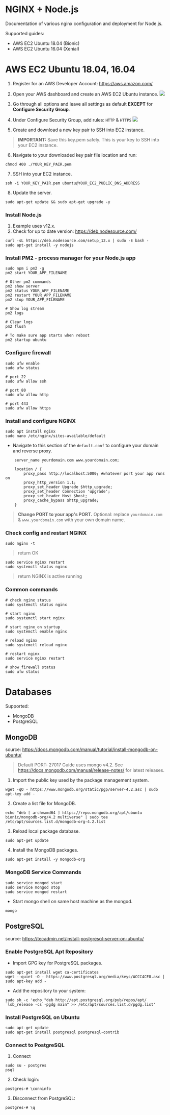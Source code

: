 # NGINX + Node.js
Documentation of various nginx configuration and deployment for Node.js.

Supported guides:
- AWS EC2 Ubuntu 18.04 (Bionic)
- AWS EC2 Ubuntu 16.04 (Xenial)

# AWS EC2 Ubuntu 18.04, 16.04
1. Register for an AWS Developer Account: https://aws.amazon.com/
2. Open your AWS dashboard and create an AWS EC2 Ubuntu instance.
![](./demo/aws-ec2-1.gif)

3. Go through all options and leave all settings as default **EXCEPT** for **Configure Security Group**.
4. Under Configure Security Group, add rules: `HTTP` & `HTTPS`
![](./demo/aws-ec2-2.gif)

5. Create and download a new key pair to SSH into EC2 instance.
> **IMPORTANT:** Save this key.pem safely. This is your key to SSH into your EC2 instance.
6. Navigate to your downloaded key pair file location and run:
```
chmod 400 ./YOUR_KEY_PAIR.pem
```
7. SSH into your EC2 instance.
```
ssh -i YOUR_KEY_PAIR.pem ubuntu@YOUR_EC2_PUBLIC_DNS_ADDRESS
```
8. Update the server.
```
sudo apt-get update && sudo apt-get upgrade -y
```
### Install Node.js
1. Example uses v12.x. 
2. Check for up to date version: https://deb.nodesource.com/
```
curl -sL https://deb.nodesource.com/setup_12.x | sudo -E bash -
sudo apt-get install -y nodejs
```
### Install PM2 - process manager for your Node.js app
```
sudo npm i pm2 -g
pm2 start YOUR_APP_FILENAME

# Other pm2 commands
pm2 show server
pm2 status YOUR_APP_FILENAME
pm2 restart YOUR_APP_FILENAME
pm2 stop YOUR_APP_FILENAME

# Show log stream
pm2 logs

# Clear logs
pm2 flush

# To make sure app starts when reboot
pm2 startup ubuntu
```
### Configure firewall
```
sudo ufw enable
sudo ufw status

# port 22
sudo ufw allow ssh

# port 80
sudo ufw allow http

# port 443
sudo ufw allow https
```
### Install and configure NGINX
```
sudo apt install nginx
sudo nano /etc/nginx/sites-available/default
```
- Navigate to this section of the `default.conf` to  configure your domain and reverse proxy.
```
    server_name yourdomain.com www.yourdomain.com;

    location / {
        proxy_pass http://localhost:5000; #whatever port your app runs on
        proxy_http_version 1.1;
        proxy_set_header Upgrade $http_upgrade;
        proxy_set_header Connection 'upgrade';
        proxy_set_header Host $host;
        proxy_cache_bypass $http_upgrade;
    }
```
> **Change PORT to your app's PORT.** Optional: replace `yourdomain.com` & `www.yourdomain.com` with your own domain name. 

### Check config and restart NGINX
```
sudo nginx -t
```
> return OK
```
sudo service nginx restart
sudo systemctl status nginx
```
> return NGINX is active running
### Common commands
```
# check nginx status
sudo systemctl status nginx

# start nginx
sudo systemctl start nginx

# start nginx on startup
sudo systemctl enable nginx

# reload nginx
sudo systemctl reload nginx

# restart nginx
sudo service nginx restart

# show firewall status
sudo ufw status

```

# Databases
Supported:
- MongoDB
- PostgreSQL

## MongoDB
source: https://docs.mongodb.com/manual/tutorial/install-mongodb-on-ubuntu/
> Default PORT: 27017
> Guide uses mongo v4.2. See https://docs.mongodb.com/manual/release-notes/ for latest releases.
1. Import the public key used by the package management system.
```
wget -qO - https://www.mongodb.org/static/pgp/server-4.2.asc | sudo apt-key add -
```
2. Create a list file for MongoDB.
```
echo "deb [ arch=amd64 ] https://repo.mongodb.org/apt/ubuntu bionic/mongodb-org/4.2 multiverse" | sudo tee /etc/apt/sources.list.d/mongodb-org-4.2.list
```
3. Reload local package database.
```
sudo apt-get update
```
4. Install the MongoDB packages.
```
sudo apt-get install -y mongodb-org
```
### MongoDB Service Commands
```
sudo service mongod start
sudo service mongod stop
sudo service mongod restart
```
- Start mongo shell on same host machine as the mongod.
```
mongo
```
## PostgreSQL
source: https://tecadmin.net/install-postgresql-server-on-ubuntu/

### Enable PostgreSQL Apt Repository
- Import GPG key for PostgreSQL packages.
```
sudo apt-get install wget ca-certificates
wget --quiet -O - https://www.postgresql.org/media/keys/ACCC4CF8.asc | sudo apt-key add -
```
- Add the repository to your system:
```
sudo sh -c 'echo "deb http://apt.postgresql.org/pub/repos/apt/ `lsb_release -cs`-pgdg main" >> /etc/apt/sources.list.d/pgdg.list'
```
### Install PostgreSQL on Ubuntu
```
sudo apt-get update
sudo apt-get install postgresql postgresql-contrib
```
### Connect to PostgreSQL
1. Connect
```
sudo su - postgres
psql
```
2. Check login:
```
postgres-# \conninfo
```
3. Disconnect from PostgreSQL:
```
postgres-# \q
```
